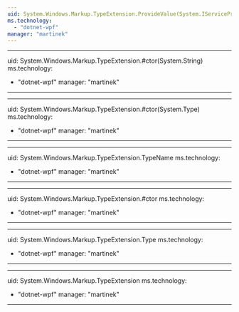 ```yaml
---
uid: System.Windows.Markup.TypeExtension.ProvideValue(System.IServiceProvider)
ms.technology: 
  - "dotnet-wpf"
manager: "martinek"
---
```


---
uid: System.Windows.Markup.TypeExtension.#ctor(System.String)
ms.technology: 
  - "dotnet-wpf"
manager: "martinek"
---

---
uid: System.Windows.Markup.TypeExtension.#ctor(System.Type)
ms.technology: 
  - "dotnet-wpf"
manager: "martinek"
---

---
uid: System.Windows.Markup.TypeExtension.TypeName
ms.technology: 
  - "dotnet-wpf"
manager: "martinek"
---

---
uid: System.Windows.Markup.TypeExtension.#ctor
ms.technology: 
  - "dotnet-wpf"
manager: "martinek"
---

---
uid: System.Windows.Markup.TypeExtension.Type
ms.technology: 
  - "dotnet-wpf"
manager: "martinek"
---

---
uid: System.Windows.Markup.TypeExtension
ms.technology: 
  - "dotnet-wpf"
manager: "martinek"
---

